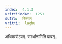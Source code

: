 ```yaml
---
index:  4.1.3
vrittiindex:  1251
sutra:  स्त्रियाम्
vritti:  laghu 
---
```


अधिकारोऽयम्. समर्थानामिति यावत्..

